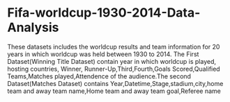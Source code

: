 # Fifa-worldcup-1930-2014-Data-Analysis
These datasets includes the worldcup results and team information for 20 years in  which worldcup was held between 1930 to 2014. The First Dataset(Winning Title  Dataset) contain year in which worldcup is played, hosting countries, Winner, Runner-Up,Third,Fourth,Goals Scored,Qualified Teams,Matches  played,Attendence of the audience.The second Dataset(Matches Dataset) contains  Year,Datetime,Stage,stadium,city,home team and away team name,Home team and  away team goal,Referee name
